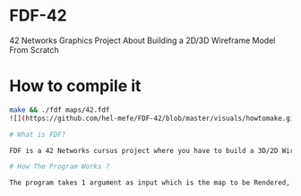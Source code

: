 # FDF-42
42 Networks Graphics Project About Building a 2D/3D Wireframe Model From Scratch

# How to compile it
```bash
make && ./fdf maps/42.fdf
![](https://github.com/hel-mefe/FDF-42/blob/master/visuals/howtomake.gif)

# What is FDF?

FDF is a 42 Networks cursus project where you have to build a 3D/2D Wireframe Model from Scratch using Minilibx Library which is an internal Framework built and used by 42-Networks Students.

# How The Program Works ?

The program takes 1 argument as input which is the map to be Rendered, the map should end with .fdf extension as it should be fdf compilant which means the data on it organized in a way that FDF Understands to avoid all Parsing errors that could occur.
